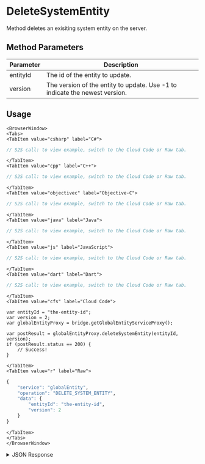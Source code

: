 # DeleteSystemEntity

Method deletes an exisiting system entity on the server.

<PartialServop service_name="globalEntity" operation_name="DELETE_SYSTEM_ENTITY" />

## Method Parameters

| Parameter | Description                                                                 |
| --------- | --------------------------------------------------------------------------- |
| entityId  | The id of the entity to update.                                             |
| version   | The version of the entity to update. Use -1 to indicate the newest version. |

## Usage

```mdx-code-block
<BrowserWindow>
<Tabs>
<TabItem value="csharp" label="C#">
```

```csharp
// S2S call: to view example, switch to the Cloud Code or Raw tab.
```

```mdx-code-block
</TabItem>
<TabItem value="cpp" label="C++">
```

```cpp
// S2S call: to view example, switch to the Cloud Code or Raw tab.
```

```mdx-code-block
</TabItem>
<TabItem value="objectivec" label="Objective-C">
```

```objectivec
// S2S call: to view example, switch to the Cloud Code or Raw tab.
```

```mdx-code-block
</TabItem>
<TabItem value="java" label="Java">
```

```java
// S2S call: to view example, switch to the Cloud Code or Raw tab.
```

```mdx-code-block
</TabItem>
<TabItem value="js" label="JavaScript">
```

```javascript
// S2S call: to view example, switch to the Cloud Code or Raw tab.
```

```mdx-code-block
</TabItem>
<TabItem value="dart" label="Dart">
```

```dart
// S2S call: to view example, switch to the Cloud Code or Raw tab.
```

```mdx-code-block
</TabItem>
<TabItem value="cfs" label="Cloud Code">
```

```cfscript
var entityId = "the-entity-id";
var version = 2;
var globalEntityProxy = bridge.getGlobalEntityServiceProxy();

var postResult = globalEntityProxy.deleteSystemEntity(entityId, version);
if (postResult.status == 200) {
    // Success!
}
```

```mdx-code-block
</TabItem>
<TabItem value="r" label="Raw">
```

```r
{
	"service": "globalEntity",
	"operation": "DELETE_SYSTEM_ENTITY",
	"data": {
		"entityId": "the-entity-id",
		"version": 2
	}
}
```

```mdx-code-block
</TabItem>
</Tabs>
</BrowserWindow>
```

<details>
<summary>JSON Response</summary>

```json
{
    "data": {
        "response": {
            "data": null,
            "status": 200
        },
        "success": true
    },
    "status": 200
}
```

</details>
